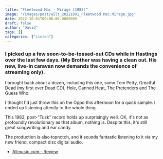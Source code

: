```yaml
---
title: "Fleetwood Mac - Mirage (1982)"
image: "/images/post/wilt_20221001_Fleetwood.Mac.Mirage.jpg"
date: 2022-10-01T00:00:00.0000000
draft: false
author: "David"
tags: []
categories: ["Listen"]
---
```

### I picked up a few soon-to-be-tossed-out CDs while in Hastings over the last few days. (My Brother was having a clean out. His new, live-in caravan now demands the convenience of streaming only).

 I brought back about a dozen, including this one, some Tom Petty, Greatful Dead (my first ever Dead CD), Hole, Canned Heat, The Pretenders and The Guess Who.

 I thought I'd just throw this on the Oppo this afternoon for a quick sample. I ended up listening attently to the whole thing.

 This 1982, post-"Tusk" record holds up surprisingly well. OK, it's not as profoundly revolutionary as that album, nothing is. Despite this, it's still great songwriting and ear candy.

 The production is also topnotch, and it sounds fantastic listening to it via my new friend, compact disc digital audio.

-  [Allmusic.com - Review](https://www.allmusic.com/album/mirage-mw0000189999)